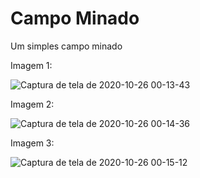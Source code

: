 # Campo Minado
 Um simples campo minado

Imagem 1:

![Captura de tela de 2020-10-26 00-13-43](https://user-images.githubusercontent.com/65574850/97130803-30803400-1721-11eb-973d-541942ae6d00.png)

Imagem 2:

![Captura de tela de 2020-10-26 00-14-36](https://user-images.githubusercontent.com/65574850/97130817-38d86f00-1721-11eb-8734-74e79fc62383.png)

Imagem 3:

![Captura de tela de 2020-10-26 00-15-12](https://user-images.githubusercontent.com/65574850/97130830-4130aa00-1721-11eb-85c6-8f626c86d69b.png)

